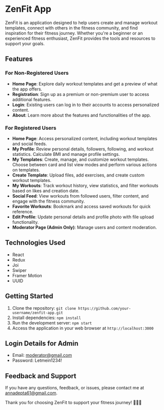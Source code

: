 # ZenFit App

ZenFit is an application designed to help users create and manage workout templates, connect with others in the fitness community, and find inspiration for their fitness journey. Whether you're a beginner or an experienced fitness enthusiast, ZenFit provides the tools and resources to support your goals.

## Features

### For Non-Registered Users

- **Home Page**: Explore daily workout templates and get a preview of what the app offers.
- **Registration**: Sign up as a premium or non-premium user to access additional features.
- **Login**: Existing users can log in to their accounts to access personalized content.
- **About**: Learn more about the features and functionalities of the app.

### For Registered Users

- **Home Page**: Access personalized content, including workout templates and social feeds.
- **My Profile**: Review personal details, followers, following, and workout statistics. Calculate BMI and manage profile settings.
- **My Templates**: Create, manage, and customize workout templates. Choose between card and list view modes and perform various actions on templates.
- **Create Template**: Upload files, add exercises, and create custom workout templates.
- **My Workouts**: Track workout history, view statistics, and filter workouts based on likes and creation date.
- **Social Feed**: View workouts from followed users, filter content, and engage with the fitness community.
- **Favorite Workouts**: Bookmark and access saved workouts for quick reference.
- **Edit Profile**: Update personal details and profile photo with file upload functionality.
- **Moderator Page (Admin Only)**: Manage users and content moderation.

## Technologies Used

- React
- Redux
- Joi
- Swiper
- Framer Motion
- UUID

## Getting Started

1. Clone the repository: `git clone https://github.com/your-username/zenfit-app.git`
2. Install dependencies: `npm install`
3. Run the development server: `npm start`
4. Access the application in your web browser at `http://localhost:3000`

## Login Details for Admin

- Email: moderator@gmail.com
- Password: Letmein1234!

## Feedback and Support

If you have any questions, feedback, or issues, please contact me at annadepta61@gmail.com.

Thank you for choosing ZenFit to support your fitness journey! 🏋️‍♂️💪
